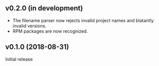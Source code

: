 v0.2.0 (in development)
-----------------------
- The filename parser now rejects invalid project names and blatantly invalid
  versions.
- RPM packages are now recognized.

v0.1.0 (2018-08-31)
-------------------
Initial release
